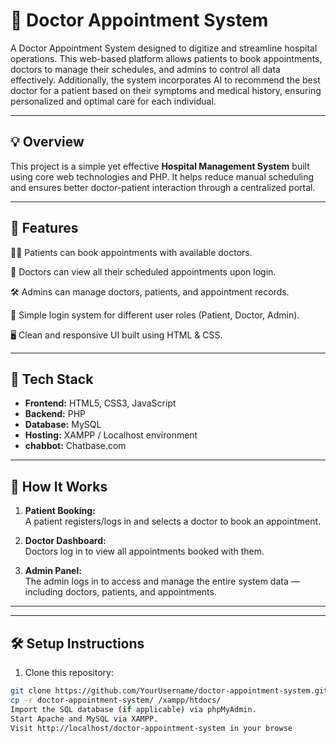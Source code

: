 # 🏥 Doctor Appointment System

A Doctor Appointment System designed to digitize and streamline hospital operations. This web-based platform allows patients to book appointments, doctors to manage their schedules, and admins to control all data effectively. Additionally, the system incorporates AI to recommend the best doctor for a patient based on their symptoms and medical history, ensuring personalized and optimal care for each individual.

---

## 💡 Overview

This project is a simple yet effective **Hospital Management System** built using core web technologies and PHP. It helps reduce manual scheduling and ensures better doctor-patient interaction through a centralized portal.

---

## 🚀 Features
👨‍⚕️ Patients can book appointments with available doctors.

📅 Doctors can view all their scheduled appointments upon login.

🛠 Admins can manage doctors, patients, and appointment records.

🔐 Simple login system for different user roles (Patient, Doctor, Admin).

🖥️ Clean and responsive UI built using HTML & CSS.



---

## 🔧 Tech Stack

- **Frontend:** HTML5, CSS3, JavaScript
- **Backend:** PHP
- **Database:** MySQL 
- **Hosting:** XAMPP / Localhost environment
- **chabbot:** Chatbase.com

---

## 📸 How It Works

1. **Patient Booking:**  
   A patient registers/logs in and selects a doctor to book an appointment.

2. **Doctor Dashboard:**  
   Doctors log in to view all appointments booked with them.

3. **Admin Panel:**  
   The admin logs in to access and manage the entire system data — including doctors, patients, and appointments.

---


---

## 🛠 Setup Instructions

1. Clone this repository:

```bash
git clone https://github.com/YourUsername/doctor-appointment-system.git
cp -r doctor-appointment-system/ /xampp/htdocs/
Import the SQL database (if applicable) via phpMyAdmin.
Start Apache and MySQL via XAMPP.
Visit http://localhost/doctor-appointment-system in your browse
